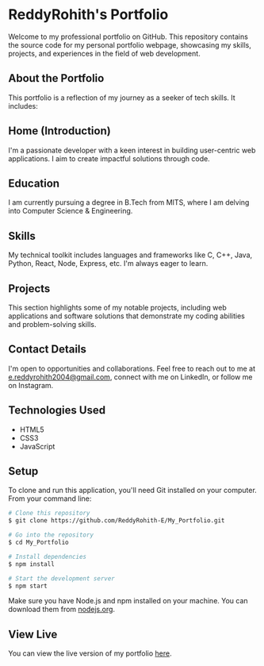 # ReddyRohith's Portfolio

Welcome to my professional portfolio on GitHub. This repository contains the source code for my personal portfolio webpage, showcasing my skills, projects, and experiences in the field of web development.

## About the Portfolio
This portfolio is a reflection of my journey as a seeker of tech skills. It includes:

## Home (Introduction)
I'm a passionate developer with a keen interest in building user-centric web applications. I aim to create impactful solutions through code.

## Education
I am currently pursuing a degree in B.Tech from MITS, where I am delving into Computer Science & Engineering.

## Skills
My technical toolkit includes languages and frameworks like C, C++, Java, Python, React, Node, Express, etc. I'm always eager to learn.

## Projects
This section highlights some of my notable projects, including web applications and software solutions that demonstrate my coding abilities and problem-solving skills.

## Contact Details
I'm open to opportunities and collaborations. Feel free to reach out to me at e.reddyrohith2004@gmail.com, connect with me on LinkedIn, or follow me on Instagram.

## Technologies Used

- HTML5
- CSS3
- JavaScript


## Setup

To clone and run this application, you'll need Git installed on your computer. From your command line:

```bash
# Clone this repository
$ git clone https://github.com/ReddyRohith-E/My_Portfolio.git

# Go into the repository
$ cd My_Portfolio

# Install dependencies
$ npm install

# Start the development server
$ npm start
```

Make sure you have Node.js and npm installed on your machine. You can download them from [nodejs.org](https://nodejs.org/).

## View Live

You can view the live version of my portfolio [here](https://rohith-pavilion.netlify.app/).
